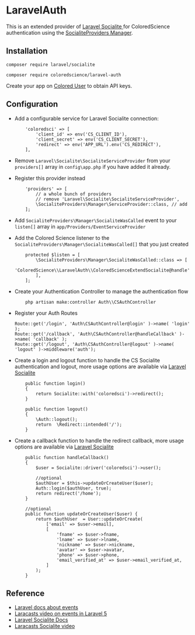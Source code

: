# LaravelAuth
This is an extended provider of [Laravel Socialite ](https://laravel.com/docs/5.7/socialite) for 
ColoredScience authentication using the [SocialiteProviders Manager](https://github.com/SocialiteProviders/Manager).

Installation
------------

```
composer require laravel/socialite
```

```
composer require coloredscience/laravel-auth
```

Create your app on [Colored User](https://user.coloredscience.com/devs) to obtain API keys.


Configuration
------------

* Add a configurable service for Laravel Socialite connection:

    ```
        'coloredsci' => [
            'client_id' => env('CS_CLIENT_ID'),
            'client_secret' => env('CS_CLIENT_SECRET'),
            'redirect' => env('APP_URL').env('CS_REDIRECT'),
        ],
    ```

* Remove `Laravel\Socialite\SocialiteServiceProvider` from your `providers[]` array in `config\app.php` if you have added it already.

* Register this provider instead

    ```
        'providers' => [
            // a whole bunch of providers
            // remove 'Laravel\Socialite\SocialiteServiceProvider',
            \SocialiteProviders\Manager\ServiceProvider::class, // add
        ];
    ```

* Add `SocialiteProviders\Manager\SocialiteWasCalled` event to your `listen[]` array in `app/Providers/EventServiceProvider`

* Add the Colored Science listener to the `SocialiteProviders\Manager\SocialiteWasCalled[]` that you just created

    ```
        protected $listen = [
            \SocialiteProviders\Manager\SocialiteWasCalled::class => [
                'ColoredScience\\LaravelAuth\\ColoredScienceExtendSocialite@handle',
            ],
        ];
    ```

* Create your Authentication Controller to manage the authentication flow
    ```
        php artisan make:controller Auth\\CSAuthController
    ```

* Register your Auth Routes
    ```
    Route::get('/login', 'Auth\CSAuthController@login' )->name( 'login' );
    Route::get('/callback', 'Auth\CSAuthController@handleCallback' )->name( 'callback' );
    Route::get('/logout', 'Auth\CSAuthController@logout' )->name( 'logout' )->middleware('auth');
    ```

* Create a login and logout function to handle the CS Socialite authentication and logout, more usage options are available via [Laravel Socialite ](https://laravel.com/docs/5.7/socialite)
    ```
        public function login()
        {
            return Socialite::with('coloredsci')->redirect();
        }

        public function logout()
        {
            \Auth::logout();
            return  \Redirect::intended('/');
        }
    ```
* Create a callback function to handle the redirect callback, more usage options are available via [Laravel Socialite ](https://laravel.com/docs/5.7/socialite)
    ```
        public function handleCallback()
        {
            $user = Socialite::driver('coloredsci')->user();

            //optional
            $authUser = $this->updateOrCreateUser($user);
            Auth::login($authUser, true);
            return redirect('/home');
        }

        //optional
        public function updateOrCreateUser($user) {
            return $authUser  = User::updateOrCreate(
                ['email' => $user->email],
                [
                    'fname' => $user->fname,
                    'lname' => $user->lname,
                    'nickname' => $user->nickname,
                    'avatar' => $user->avatar,
                    'phone' => $user->phone,
                    'email_verified_at' => $user->email_verified_at,
                ]
            );
        }
    ```

## Reference

* [Laravel docs about events](http://laravel.com/docs/5.0/events)
* [Laracasts video on events in Laravel 5](https://laracasts.com/lessons/laravel-5-events)
* [Laravel Socialite Docs](https://github.com/laravel/socialite)  
* [Laracasts Socialite video](https://laracasts.com/series/whats-new-in-laravel-5/episodes/9)
